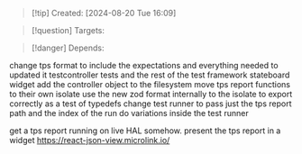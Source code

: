 
>[!tip] Created: [2024-08-20 Tue 16:09]

>[!question] Targets: 

>[!danger] Depends: 

change tps format to include the expectations and everything needed to updated it
testcontroller tests and the rest of the test framework
stateboard widget
add the controller object to the filesystem
move tps report functions to their own isolate
use the new zod format internally to the isolate to export correctly as a test of typedefs
change test runner to pass just the tps report path and the index of the run
do variations inside the test runner


get a tps report running on live HAL somehow.
present the tps report in a widget https://react-json-view.microlink.io/
